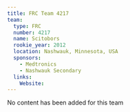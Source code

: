 ```yaml
---
title: FRC Team 4217
team:
  type: FRC
  number: 4217
  name: Scitobors
  rookie_year: 2012
  location: Nashwauk, Minnesota, USA
  sponsors:
    - Medtronics
    - Nashwauk Secondary
  links:
    Website: 
---
```

No content has been added for this team
